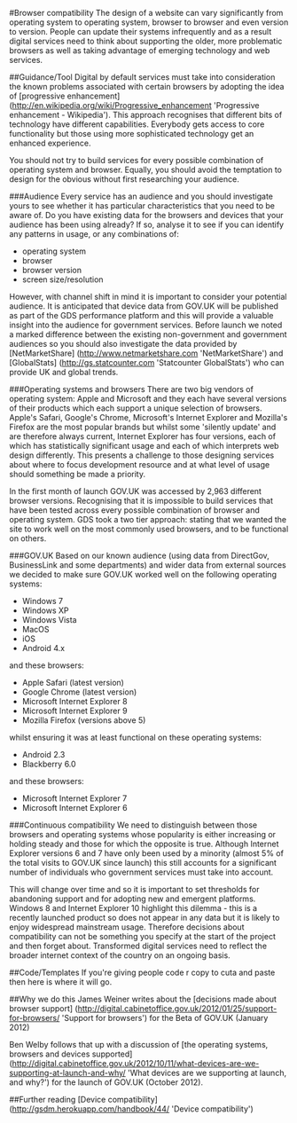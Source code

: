 #Browser compatibility
The design of a website can vary significantly from operating system to operating system, browser to browser and even version to version. People can update their systems infrequently and as a result digital services need to think about supporting the older, more problematic browsers as well as taking advantage of emerging technology and web services.


##Guidance/Tool
Digital by default services must take into consideration the known problems associated with certain browsers by adopting the idea of [progressive enhancement] (http://en.wikipedia.org/wiki/Progressive_enhancement 'Progressive enhancement - Wikipedia'). This approach recognises that different bits of technology have different capabilities. Everybody gets access to core functionality but those using more sophisticated technology get an enhanced experience.

You should not try to build services for every possible combination of operating system and browser. Equally, you should avoid the temptation to design for the obvious without first researching your audience.

###Audience
Every service has an audience and you should investigate yours to see whether it has particular characteristics that you need to be aware of. Do you have existing data for the browsers and devices that your audience has been using already? If so, analyse it to see if you can identify any patterns in usage, or any combinations of:
* operating system  
* browser
* browser version
* screen size/resolution

However, with channel shift in mind it is important to consider your potential audience. It is anticipated that device data from GOV.UK will be published as part of the GDS performance platform and this will provide a valuable insight into the audience for government services. Before launch we noted a marked difference between the existing non-government and government audiences so you should also investigate the data provided by [NetMarketShare] (http://www.netmarketshare.com 'NetMarketShare') and [GlobalStats] (http://gs.statcounter.com 'Statcounter GlobalStats') who can provide UK and global trends.

###Operating systems and browsers
There are two big vendors of operating system: Apple and Microsoft and they each have several versions of their products which each support a unique selection of browsers. Apple's Safari, Google's Chrome, Microsoft's Internet Explorer and Mozilla's Firefox are the most popular brands but whilst some 'silently update' and are therefore always current, Internet Explorer has four versions, each of which has statistically significant usage and each of which interprets web design differently. This presents a challenge to those designing services about where to focus development resource and at what level of usage should something be made a priority.

In the first month of launch GOV.UK was accessed by 2,963 different browser versions. Recognising that it is impossible to build services that have been tested across every possible combination of browser and operating system. GDS took a two tier approach: stating that we wanted the site to work well on the most commonly used browsers, and to be functional on others.

###GOV.UK
Based on our known audience (using data from DirectGov, BusinessLink and some departments) and wider data from external sources we decided to make sure GOV.UK worked well on the following operating systems:
* Windows 7
* Windows XP
* Windows Vista
* MacOS
* iOS
* Android 4.x

and these browsers:
* Apple Safari (latest version)
* Google Chrome (latest version)
* Microsoft Internet Explorer 8
* Microsoft Internet Explorer 9
* Mozilla Firefox (versions above 5)

whilst ensuring it was at least functional on these operating systems:
* Android 2.3
* Blackberry 6.0

and these browsers:
* Microsoft Internet Explorer 7
* Microsoft Internet Explorer 6

###Continuous compatibility
We need to distinguish between those browsers and operating systems whose popularity is either increasing or holding steady and those for which the opposite is true. Although Internet Explorer versions 6 and 7 have only been used by a minority (almost 5% of the total visits to GOV.UK since launch) this still accounts for a significant number of individuals who government services must take into account. 

This will change over time and so it is important to set thresholds for abandoning support and for adopting new and emergent platforms. Windows 8 and Internet Explorer 10 highlight this dilemma - this is a recently launched product so does not appear in any data but it is likely to enjoy widespread mainstream usage. Therefore decisions about compatibility can not be something you specify at the start of the project and then forget about. Transformed digital services need to reflect the broader internet context of the country on an ongoing basis.

##Code/Templates
If you're giving people code r copy to cuta and paste then here is where it will go.

##Why we do this
James Weiner writes about the [decisions made about browser support] (http://digital.cabinetoffice.gov.uk/2012/01/25/support-for-browsers/ 'Support for browsers') for the Beta of GOV.UK (January 2012)

Ben Welby follows that up with a discussion of [the operating systems, browsers and devices supported] (http://digital.cabinetoffice.gov.uk/2012/10/11/what-devices-are-we-supporting-at-launch-and-why/ 'What devices are we supporting at launch, and why?') for the launch of GOV.UK (October 2012).

##Further reading
[Device compatibility] (http://gsdm.herokuapp.com/handbook/44/ 'Device compatibility')